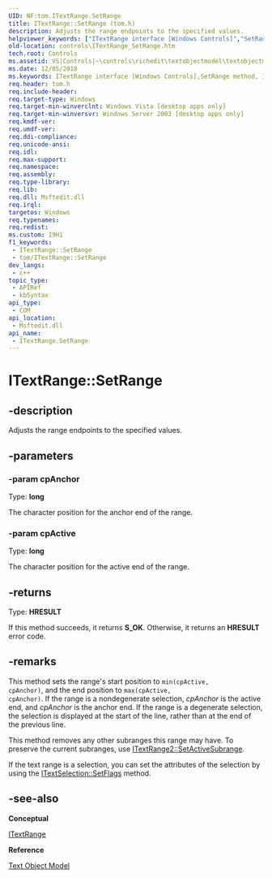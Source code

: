 ```yaml
---
UID: NF:tom.ITextRange.SetRange
title: ITextRange::SetRange (tom.h)
description: Adjusts the range endpoints to the specified values.
helpviewer_keywords: ["ITextRange interface [Windows Controls]","SetRange method","ITextRange.SetRange","ITextRange::SetRange","SetRange","SetRange method [Windows Controls]","SetRange method [Windows Controls]","ITextRange interface","_win32_ITextRange_SetRange","_win32_ITextRange_SetRange_cpp","controls.ITextRange_SetRange","controls._win32_ITextRange_SetRange","tom/ITextRange::SetRange"]
old-location: controls\ITextRange_SetRange.htm
tech.root: Controls
ms.assetid: VS|Controls|~\controls\richedit\textobjectmodel\textobjectmodelreference\textobjectmodelinterfaces\setrange.htm
ms.date: 12/05/2018
ms.keywords: ITextRange interface [Windows Controls],SetRange method, ITextRange.SetRange, ITextRange::SetRange, SetRange, SetRange method [Windows Controls], SetRange method [Windows Controls],ITextRange interface, _win32_ITextRange_SetRange, _win32_ITextRange_SetRange_cpp, controls.ITextRange_SetRange, controls._win32_ITextRange_SetRange, tom/ITextRange::SetRange
req.header: tom.h
req.include-header: 
req.target-type: Windows
req.target-min-winverclnt: Windows Vista [desktop apps only]
req.target-min-winversvr: Windows Server 2003 [desktop apps only]
req.kmdf-ver: 
req.umdf-ver: 
req.ddi-compliance: 
req.unicode-ansi: 
req.idl: 
req.max-support: 
req.namespace: 
req.assembly: 
req.type-library: 
req.lib: 
req.dll: Msftedit.dll
req.irql: 
targetos: Windows
req.typenames: 
req.redist: 
ms.custom: 19H1
f1_keywords:
 - ITextRange::SetRange
 - tom/ITextRange::SetRange
dev_langs:
 - c++
topic_type:
 - APIRef
 - kbSyntax
api_type:
 - COM
api_location:
 - Msftedit.dll
api_name:
 - ITextRange.SetRange
---
```


# ITextRange::SetRange


## -description

Adjusts the range endpoints to the specified values.

## -parameters

### -param cpAnchor

Type: <b>long</b>

The character position for the anchor end of the range.

### -param cpActive

Type: <b>long</b>

The character position for the active end of the range.

## -returns

Type: <b>HRESULT</b>

If this method succeeds, it returns <b>S_OK</b>. Otherwise, it returns an <b>HRESULT</b> error code.

## -remarks

This method sets the range's start position to <code>min(cpActive, cpAnchor)</code>, and the end position to <code>max(cpActive, cpAnchor)</code>. If the range is a nondegenerate selection, <i>cpAnchor</i> is the active end, and <i>cpAnchor</i> is the anchor end.  If the range is a degenerate selection, the selection is displayed at the start of the line, rather than at the end of the previous line.

This method removes any other subranges this range may have. To preserve the current subranges, use <a href="/windows/desktop/api/tom/nf-tom-itextrange2-setactivesubrange">ITextRange2::SetActiveSubrange</a>. 


If the text range is a selection, you can set the attributes of the selection by using the <a href="/windows/desktop/api/tom/nf-tom-itextselection-setflags">ITextSelection::SetFlags</a> method.

## -see-also

<b>Conceptual</b>



<a href="/windows/desktop/api/tom/nn-tom-itextrange">ITextRange</a>



<b>Reference</b>



<a href="/windows/desktop/Controls/text-object-model">Text Object Model</a>